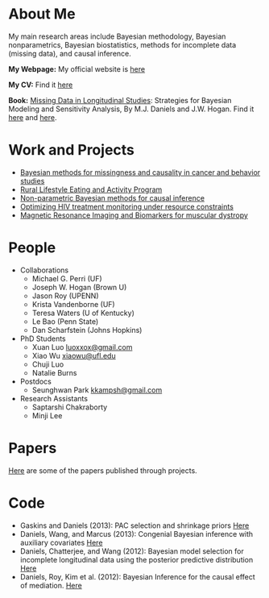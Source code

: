 # About Me
My main research areas include Bayesian methodology, Bayesian nonparametrics,
Bayesian biostatistics, methods for incomplete data (missing data), and causal inference.



**My Webpage:** My official website is [here](http://www.stat.ufl.edu/~daniels)

**My CV:** Find it [here](http://www.stat.ufl.edu/~daniels/cv.pdf)

**Book:** [Missing Data in Longitudinal Studies](http://www.stat.ufl.edu/~daniels/book.html): Strategies for Bayesian Modeling and Sensitivity Analysis, By M.J. Daniels and J.W. Hogan. Find it [here](https://www.crcpress.com/Missing-Data-in-Longitudinal-Studies-Strategies-for-Bayesian-Modeling-and/Daniels-Hogan/p/book/9781584886099) and [here](https://www.amazon.com/Missing-Data-Longitudinal-Studies-Sensitivity/dp/1584886099/ref=sr_1_1?ie=UTF8&s=books&qid=1199369004&sr=8-1).

# Work and Projects
- [Bayesian methods for missingness and causality in cancer and behavior studies](https://projectreporter.nih.gov/project_info_description.cfm?aid=9041551&icde=30970107&ddparam=&ddvalue=&ddsub=&cr=1&csb=default&cs=ASC)
- [Rural Lifestyle Eating and Activity Program](https://projectreporter.nih.gov/project_info_description.cfm?aid=8838238&icde=0)
- [Non-parametric Bayesian methods for causal inference](https://projectreporter.nih.gov/project_info_description.cfm?aid=8751341&icde=24824471)
- [Optimizing HIV treatment monitoring under resource constraints](https://projectreporter.nih.gov/project_info_description.cfm?aid=8960923&icde=30973443&ddparam=&ddvalue=&ddsub=&cr=4&csb=default&cs=ASC)
- [Magnetic Resonance Imaging and Biomarkers for muscular dystropy](https://projectreporter.nih.gov/project_info_description.cfm?aid=9134683&icde=31166378&ddparam=&ddvalue=&ddsub=&cr=1&csb=default&cs=ASC)



# People
- Collaborations
  - Michael G. Perri (UF)
  - Joseph W. Hogan (Brown U)
  - Jason Roy (UPENN)
  - Krista Vandenborne (UF)
  - Teresa Waters (U of Kentucky)
  - Le Bao (Penn State)
  - Dan Scharfstein (Johns Hopkins)
- PhD Students
  - Xuan Luo <luoxxox@gmail.com>
  - Xiao Wu <xiaowu@ufl.edu>
  - Chuji Luo
  - Natalie Burns
- Postdocs
  - Seunghwan Park <kkampsh@gmail.com>
- Research Assistants
  - Saptarshi Chakraborty
  - Minji Lee



# Papers
  [Here](https://github.com/mjdaniels/Papers) are some of the papers published through projects.

# Code
- Gaskins and Daniels (2013): PAC selection and shrinkage priors [Here](https://www.stat.ufl.edu/~daniels/code/PACS_supplement)
- Daniels, Wang, and Marcus (2013): Congenial Bayesian inference with auxiliary covariates [Here](https://www.stat.ufl.edu/~daniels/code/DWM_code)
- Daniels, Chatterjee, and Wang (2012): Bayesian model selection for incomplete longitudinal data using the posterior predictive distribution [Here](https://www.stat.ufl.edu/~daniels/code/DCW2012)
- Daniels, Roy, Kim et al. (2012): Bayesian Inference for the causal effect of mediation. [Here](https://www.stat.ufl.edu/~daniels/code/DRK2012)


